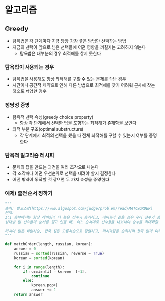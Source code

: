# 알고리즘

## Greedy

- 탐욕법은 각 단계마다 지금 당장 가장 좋은 방법만 선택하는 방법
- 지금의 선택이 앞으로 남은 선택들에 어떤 영향을 끼칠지는 고려하지 않는다
  - 탐욕법은 대부분의 경우 최적해를 찾지 못한다

### 탐욕법이 사용되는 경우

- 탐욕법을 사용해도 항상 최적해를 구할 수 있는 문제를 만난 경우
- 시간이나 공간적 제약으로 인해 다른 방법으로 최적해를 찾기 어려워 근사해 찾는 것으로 타협한 경우

### 정당성 증명

- 탐욕적 선택 속성(greedy choice property)
  - 항상 각 단계에서 선택한 답을 포함하는 최적해가 존재함을 보인다
- 최적 부분 구조(optimal substructure)
  - 각 단계에서 최적의 선택을 했을 때 전체 최적해를 구할 수 있는지 여부를 증명한다

### 탐욕적 알고리즘 레시피

- 문제의 답을 만드는 과정을 여러 조각으로 나눈다
- 각 조각마다 어떤 우선순위로 선택을 내려야 할지 결정한다
- 어떤 방식이 동작할 것 같으면 두 가지 속성을 증명한다

### 예제) 출전 순서 정하기

```python
"""
출처: 알고스팟(https://www.algospot.com/judge/problem/read/MATCHORDER)
문제:
1:1 승부에서는 항상 레이팅이 더 높은 선수가 승리하고, 레이팅이 같을 경우 우리 선수가 승리한다고 가정합시다.
상대방 팀 선수들의 순서를 알고 있을 때, 어느 순서대로 선수들을 내보내야 승수를 최대화할 수 있을까요?

러시아 팀은 내림차순, 한국 팀은 오름차순으로 정렬하고, 러시아팀을 순회하며 한국 팀의 마지막 인덱스와 비교한다
"""

def matchOrder(length, russian, korean):
    answer = 0
    russian = sorted(russian, reverse = True)
    korean = sorted(korean)

    for i in range(length):
        if russian[i] > korean  [-1]:
            continue
        else:
            korean.pop()
            answer += 1
    return answer
```
